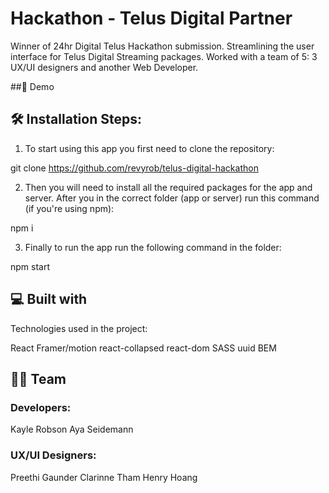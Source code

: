 # Hackathon - Telus Digital Partner 
Winner of 24hr Digital Telus Hackathon submission.   Streamlining the user interface for Telus Digital Streaming packages.  Worked with a team of 5: 3 UX/UI designers and another Web Developer.

##🚀 Demo


## 🛠️ Installation Steps:
1. To start using this app you first need to clone the repository:

git clone https://github.com/revyrob/telus-digital-hackathon

2. Then you will need to install all the required packages for the app and server. After you in the correct folder (app or server) run this command (if you're using npm):

npm i

3. Finally to run the app run the following command in the folder:

npm start

## 💻 Built with
Technologies used in the project:

React
Framer/motion
react-collapsed
react-dom
SASS
uuid
BEM


## 👩‍💻 Team
### Developers:
Kayle Robson
Aya Seidemann

### UX/UI Designers:
Preethi Gaunder
Clarinne Tham
Henry Hoang
